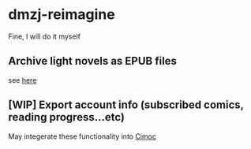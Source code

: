 # dmzj-reimagine
Fine, I will do it myself
## Archive light novels as EPUB files
see [here](./epubMaker.js)

## [WIP] Export account info (subscribed comics, reading progress...etc)
May integerate these functionality into [Cimoc](https://github.com/Haleydu/Cimoc)
